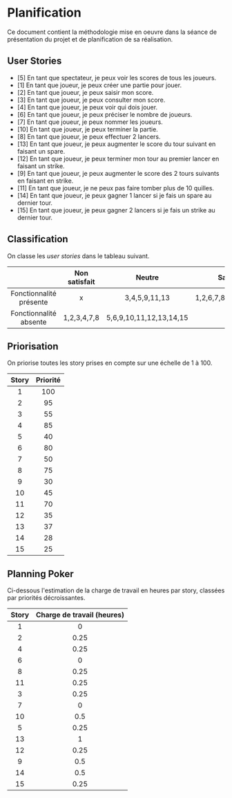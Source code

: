 Planification
=============

Ce document contient la méthodologie mise en oeuvre dans la séance de présentation du projet et de planification de sa réalisation.

User Stories
------------

- [5] En tant que spectateur, je peux voir les scores de tous les joueurs.
- [1] En tant que joueur, je peux créer une partie pour jouer.
- [2] En tant que joueur, je peux saisir mon score.
- [3] En tant que joueur, je peux consulter mon score.
- [4] En tant que joueur, je peux voir qui dois jouer.
- [6] En tant que joueur, je peux préciser le nombre de joueurs.
- [7] En tant que joueur, je peux nommer les joueurs.
- [10] En tant que joueur, je peux terminer la partie.
- [8] En tant que joueur, je peux effectuer 2 lancers.
- [13] En tant que joueur, je peux augmenter le score du tour suivant en faisant un spare.
- [12] En tant que joueur, je peux terminer mon tour au premier lancer en faisant un strike.
- [9] En tant que joueur, je peux augmenter le score des 2 tours suivants en faisant en strike.
- [11] En tant que joueur, je ne peux pas faire tomber plus de 10 quilles.
- [14] En tant que joueur, je peux gagner 1 lancer si je fais un spare au dernier tour.
- [15] En tant que joueur, je peux gagner 2 lancers si je fais un strike au dernier tour.

Classification
--------------

On classe les *user stories* dans le tableau suivant.


|                | Non satisfait  |         Neutre           |       Satisfait       |       
|      :---:     |      :---:     |            :---:         |         :---:         |
| Fonctionnalité présente|       x        | 3,4,5,9,11,13            | 1,2,6,7,8,10,12,14,15 |
| Fonctionnalité absente |  1,2,3,4,7,8   | 5,6,9,10,11,12,13,14,15  |            x          |

Priorisation
------------

On priorise toutes les story prises en compte sur une échelle de 1 à 100.

|    Story     |   Priorité    |
|     :---:    |      :---:    |
|      1       |      100      |
|      2       |       95      |
|      3       |       55      |
|      4       |       85      |
|      5       |       40      |
|      6       |       80      |
|      7       |       50      |
|      8       |       75      |
|      9       |       30      |
|     10       |       45      |
|     11       |       70      |
|     12       |       35      |
|     13       |       37      |
|     14       |       28      |
|     15       |       25      |

Planning Poker
--------------

Ci-dessous l'estimation de la charge de travail en heures par story, classées par priorités décroissantes.

|    Story     | Charge de travail (heures)|
|     :---:    |     :---:     |
|      1       |       0       |
|      2       |       0.25    |
|      4       |       0.25    |
|      6       |       0       |
|      8       |       0.25    |
|      11      |       0.25    |
|      3       |       0.25    |
|      7       |       0       |
|     10       |       0.5     |
|      5       |       0.25    |
|     13       |       1       |
|     12       |       0.25    |
|      9       |       0.5     |
|     14       |       0.5     |
|     15       |       0.25    |
